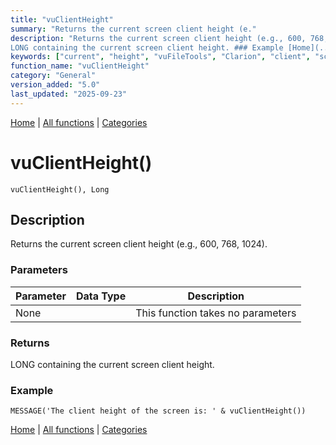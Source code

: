 ```yaml
---
title: "vuClientHeight"
summary: "Returns the current screen client height (e."
description: "Returns the current screen client height (e.g., 600, 768, 1024). ### Parameters ### Returns
LONG containing the current screen client height. ### Example [Home](../index.md) | [All functions](index.md) | [Categories](../categories/index.md)"
keywords: ["current", "height", "vuFileTools", "Clarion", "client", "screen", "general", "returns", "vuclientheight", "Windows"]
function_name: "vuClientHeight"
category: "General"
version_added: "5.0"
last_updated: "2025-09-23"
---
```


[Home](../index.md) | [All functions](index.md) | [Categories](../categories/index.md)

# vuClientHeight()

```Prototype
vuClientHeight(), Long
```


## Description
Returns the current screen client height (e.g., 600, 768, 1024).

### Parameters

| Parameter | Data Type | Description |
|-----------|-----------|-------------|
| None      |          | This function takes no parameters |

### Returns
LONG containing the current screen client height.

### Example

```Clarion
MESSAGE('The client height of the screen is: ' & vuClientHeight())
```

[Home](../index.md) | [All functions](index.md) | [Categories](../categories/index.md)
